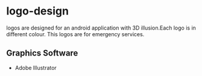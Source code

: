 # logo-design
logos are designed for an android application with 3D illusion.Each logo is in different colour. This logos are for emergency services.

  <h2>Graphics Software</h2>
<ul>
  <li>Adobe Illustrator</li>
  </ul>

